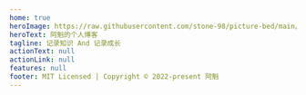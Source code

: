 ```yaml
---
home: true
heroImage: https://raw.githubusercontent.com/stone-98/picture-bed/main/img/202207301759015.jpg
heroText: 阿魁的个人博客
tagline: 记录知识 And 记录成长
actionText: null
actionLink: null
features: null
footer: MIT Licensed | Copyright © 2022-present 阿魁
---
```

